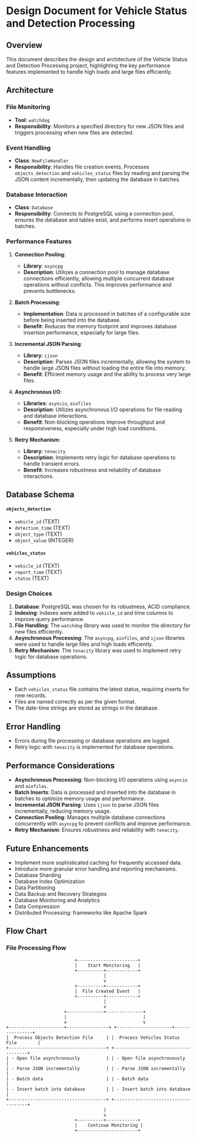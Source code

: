 # Design Document for Vehicle Status and Detection Processing

## Overview
This document describes the design and architecture of the Vehicle Status and Detection Processing project, highlighting the key performance features implemented to handle high loads and large files efficiently.

## Architecture

### File Monitoring
- **Tool**: `watchdog`
- **Responsibility**: Monitors a specified directory for new JSON files and triggers processing when new files are detected.

### Event Handling
- **Class**: `NewFileHandler`
- **Responsibility**: Handles file creation events. Processes `objects_detection` and `vehicles_status` files by reading and parsing the JSON content incrementally, then updating the database in batches.

### Database Interaction
- **Class**: `Database`
- **Responsibility**: Connects to PostgreSQL using a connection pool, ensures the database and tables exist, and performs insert operations in batches.

### Performance Features

1. **Connection Pooling**:
    - **Library**: `asyncpg`
    - **Description**: Utilizes a connection pool to manage database connections efficiently, allowing multiple concurrent database operations without conflicts. This improves performance and prevents bottlenecks.

2. **Batch Processing**:
    - **Implementation**: Data is processed in batches of a configurable size before being inserted into the database.
    - **Benefit**: Reduces the memory footprint and improves database insertion performance, especially for large files.

3. **Incremental JSON Parsing**:
    - **Library**: `ijson`
    - **Description**: Parses JSON files incrementally, allowing the system to handle large JSON files without loading the entire file into memory.
    - **Benefit**: Efficient memory usage and the ability to process very large files.

4. **Asynchronous I/O**:
    - **Libraries**: `asyncio`, `aiofiles`
    - **Description**: Utilizes asynchronous I/O operations for file reading and database interactions.
    - **Benefit**: Non-blocking operations improve throughput and responsiveness, especially under high load conditions.

5. **Retry Mechanism**:
    - **Library**: `tenacity`
    - **Description**: Implements retry logic for database operations to handle transient errors.
    - **Benefit**: Increases robustness and reliability of database interactions.

## Database Schema

#### `objects_detection`
- `vehicle_id` (TEXT)
- `detection_time` (TEXT)
- `object_type` (TEXT)
- `object_value` (INTEGER)

#### `vehicles_status`
- `vehicle_id` (TEXT)
- `report_time` (TEXT)
- `status` (TEXT)

### Design Choices

1. **Database**: PostgreSQL was chosen for its robustness, ACID compliance.
2. **Indexing**: Indexes were added to `vehicle_id` and time columns to improve query performance.
3. **File Handling**: The `watchdog` library was used to monitor the directory for new files efficiently.
4. **Asynchronous Processing**: The `asyncpg`, `aiofiles`, and `ijson` libraries were used to handle large files and high loads efficiently.
5. **Retry Mechanism**: The `tenacity` library was used to implement retry logic for database operations.

## Assumptions
- Each `vehicles_status` file contains the latest status, requiring inserts for new records.
- Files are named correctly as per the given format.
- The date-time strings are stored as strings in the database.

## Error Handling
- Errors during file processing or database operations are logged.
- Retry logic with `tenacity` is implemented for database operations.

## Performance Considerations
- **Asynchronous Processing**: Non-blocking I/O operations using `asyncio` and `aiofiles`.
- **Batch Inserts**: Data is processed and inserted into the database in batches to optimize memory usage and performance.
- **Incremental JSON Parsing**: Uses `ijson` to parse JSON files incrementally, reducing memory usage.
- **Connection Pooling**: Manages multiple database connections concurrently with `asyncpg` to prevent conflicts and improve performance.
- **Retry Mechanism**: Ensures robustness and reliability with `tenacity`.

## Future Enhancements
- Implement more sophisticated caching for frequently accessed data.
- Introduce more granular error handling and reporting mechanisms.
- Database Sharding
- Database Index Optimization
- Data Partitioning
- Data Backup and Recovery Strategies
- Database Monitoring and Analytics
- Data Compression
- Distributed Processing: frameworks like Apache Spark

## Flow Chart

### File Processing Flow

```plaintext
                          +-----------------------+
                          |    Start Monitoring   |
                          +----------+------------+
                                     |
                                     v
                          +----------+------------+
                          |  File Created Event   |
                          +----------+------------+
                                     |
                                     v
                      +--------------+--------------+
                      |                             |
                      v                             v
+---------------------+----------------+ +---------------------+----------------+
|  Process Objects Detection File     | |  Process Vehicles Status File        |
+-------------------------------------+ +-------------------------------------+
| - Open file asynchronously          | | - Open file asynchronously          |
| - Parse JSON incrementally          | | - Parse JSON incrementally          |
| - Batch data                        | | - Batch data                        |
| - Insert batch into database        | | - Insert batch into database        |
+-------------------------------------+ +-------------------------------------+
                                     |
                                     v
                          +----------+------------+
                          |    Continue Monitoring |
                          +-----------------------+
